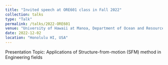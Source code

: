 ```yaml
---
title: "Invited speech at ORE601 class in Fall 2022"
collection: talks
type: "Talk"
permalink: /talks/2022-ORE601
venue: "University of Hawaii at Manoa, Department of Ocean and Resources Engineering"
date: 2022-12-02
location: "Honolulu HI, USA"
---
```


Presentation Topic: Applications of Structure-from-motion (SFM) method in Engineering fields
